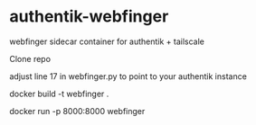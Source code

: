 # authentik-webfinger
webfinger sidecar container for authentik + tailscale


Clone repo

adjust line 17 in webfinger.py to point to your authentik instance

docker build -t webfinger .

docker run -p 8000:8000 webfinger
